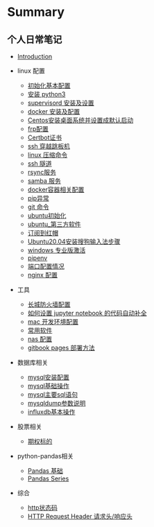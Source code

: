 # Summary

## 个人日常笔记

* [Introduction](README.md)

* linux 配置
  * [初始化基本配置](linux/01_init.md)
  * [安装 python3](linux/02_python3.md)
  * [supervisord 安装及设置](linux/03_supervisord.md)
  * [docker 安装及配置](linux/04_docker.md)
  * [Centos安装桌面系统并设置成默认启动](linux/05_centos安装桌面系统.md)
  * [frp配置](linux/06_frp.md)
  * [Certbot证书](linux/07_certbot.md)
  * [ssh 穿越跳板机](linux/08-ssh穿越跳板机.md)
  * [linux 压缩命令](linux/09_压缩.md)
  * [ssh 隧道](linux/10_隧道.md)
  * [rsync服务](linux/11_rsync.md)
  * [samba 服务](linux/12_samba.md)
  * [docker容器相关配置](linux/13_docker容器相关配置.md)
  * [pip异常](linux/14_error_pip.md)
  * [git 命令](linux/16_git.md)
  * [ubuntu初始化](linux/17_ubuntu.md)
  * [ubuntu_第三方软件](linux/18_ubuntu_第三方软件.md)
  * [订阅到红帽](linux/19_redhat.9.1.md)
  * [ Ubuntu20.04安装搜狗输入法步骤](linux/21_ubuntu_安装搜狗输入.md)
  * [windows 专业版激活](linux/22_windows.md)
  * [pipenv](linux/24_pipenv.md) 
  * [端口配置情况](linux/25_port.md)  
  * [nginx 配置](linux/26_ngnix.md)


* 工具
  * [长城防火墙配置](tools/01_gfwlist.md)
  * [如何设置 jupyter notebook 的代码自动补全](tools/02_jupyter_notebook.md)
  * [mac 开发环境配置](tools/03_mac_开发环境.md)
  * [常用软件](tools/09_soft.md)
  * [nas 配置](tools/10_nas.md)
  * [gitbook pages 部署方法](tools/11_gitbook_pages.md)

* 数据库相关
  * [mysql安装配置](database/01_install.md)
  * [mysql基础操作](database/02_base.md)
  * [mysql主要sql语句](database/03_sql.md)
  * [mysqldump参数说明](database/04_mysqldump.md)
  * [influxdb基本操作](database/60_influxdb.md)


* 股票相关
  * [期权标的](stock/01_install.md)


* python-pandas相关
  * [Pandas 基础](python/pandas/01_pandas_数据结构.md)
  * [Pandas Series](python/pandas/02_pandas_series.md)

* 综合
  * [http状态码 ](other/01_http状态码.md)
  * [HTTP Request Header 请求头/响应头](other/02_请求头.md)